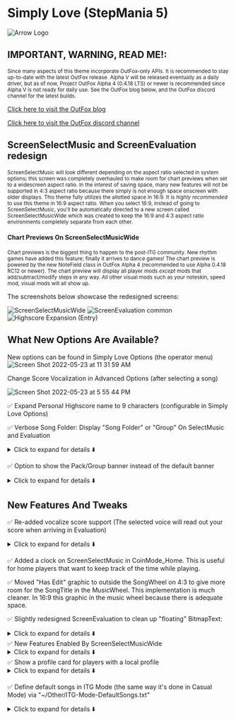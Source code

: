 # Simply Love (StepMania 5)

![Arrow Logo](https://i.imgur.com/oZmxyGo.png)

## IMPORTANT, WARNING, READ ME!:

<sup>Since many aspects of this theme incorporate OutFox-only APIs. It is recommended to stay up-to-date with the latest OutFox release. Alpha V will be released eventually as a daily driver, but as of now, Project OutFox Alpha 4 (0.4.18 LTS) or newer is recommended since Alpha V is not ready for daily use. See the OutFox blog below, and the OutFox discord channel for the latest builds.</sup>

[Click here to visit the OutFox blog](https://projectoutfox.com)

[Click here to visit the OutFox discord channel](https://discord.gg/fXSX2TaRr5)

## ScreenSelectMusic and ScreenEvaluation redesign

<sup>ScreenSelectMusic will look different depending on the aspect ratio selected in system options; this screen was completely overhauled to make room for chart previews when set to a widescreen aspect ratio. In the interest of saving space, many new features will not be supported in 4:3 aspect ratio because there simply is not enough space onscreen with older displays. This theme fully utilizes the allotted space in 16:9. It is *highly recommended* to use this theme in 16:9 aspect ratio. When you select 16:9, instead of going to ScreenSelectMusic, you'll be automatically directed to a new screen called ScreenSelectMusicWide which was created to keep the 16:9 and 4:3 aspect ratio environments completely separate from each other.</sup>

#### Chart Previews On ScreenSelectMusicWide

<sup>Chart previews is the biggest thing to happen to the post-ITG community. New rhythm games have added this feature; finally it arrives to dance games! The chart preview is powered by the new NoteField class in OutFox Alpha 4 (recommended to use Alpha 0.4.18 RC12 or newer). The chart preview will display all player mods *except* mods that add/subtract/modify steps in any way. All other visual mods such as your noteskin, speed mod, visual mods will all show up. </sup>

The screenshots below showcase the redesigned screens:

![ScreenSelectMusicWide](https://user-images.githubusercontent.com/5679966/195915023-aff6b6ef-7f92-4847-b852-c2376be46186.png)
![ScreenEvaluation common](https://user-images.githubusercontent.com/5679966/169926744-86e2eaf0-1820-45a3-9f75-75a8852856d0.png)
![Highscore Expansion (Entry)](https://i.imgur.com/G574IaR.png)

## What New Options Are Available?

New options can be found in Simply Love Options (the operator menu)
![Screen Shot 2022-05-23 at 11 31 59 AM](https://user-images.githubusercontent.com/5679966/169884308-93d41c85-c3ad-4335-ad7e-80820b815f03.png)

Change Score Vocalization in Advanced Options (after selecting a song)

![Screen Shot 2022-05-23 at 5 55 44 PM](https://user-images.githubusercontent.com/5679966/169927408-13416f01-9011-48ea-87a4-c17f2db24214.png)

✅ Expand Personal Highscore name to 9 characters (configurable in Simply Love Options)

✅ Verbose Song Folder: Display "Song Folder" or "Group" On SelectMusic and Evaluation
<details>
  <summary>Click to expand for details ⬇️</summary>
SongDescription on ScreenSelectMusic and TitleAndBanner on ScreenEvaluation have been reworked to show either the song folder or song group from the currently selected song. There is a preference in Simple Love Options to toggle between the two; the default is to display the song Group. This is especially useful when sorting by anything other than group in the SongWheel. The rework of ScreenEvaluation shows only the current group because I don't see a need to display the exact folder a song is in on Evaluation.
  </details>

✅ Option to show the Pack/Group banner instead of the default banner

<details>
  <summary>Click to expand for details ⬇️</summary>

This is configurable in Simply Love Options. When a song group (pack) has a banner, but a song does not have a banner, the song group (pack) banner will be shown. When there is no group (pack) banner, and a song does not have a banner, the default banner will be shown. The default is to show the group banner when no banner is present.

 </details>

 ## New Features And Tweaks

 ✅ Re-added vocalize score support (The selected voice will read out your score when arriving in Evaluation)
<details>
  <summary>Click to expand for details ⬇️</summary>

You'll need to download the old vocalize pack [here](https://www.mediafire.com/file/5r4lvn6gb1ghwhk/Simply_Love_Vocalize.zip/file) and place its contents in ~/Vocalize

The theme comes prepackaged with my own voice so place any other vocalization folders in the same manner as my voice pack.

 If you placed the Vocalize pack correctly, the option to select a vocalization will appear in the "Advanced Options" page in Player Options, all the way at the bottom.
 </details>

✅ Added a clock on ScreenSelectMusic in CoinMode_Home. This is useful for home players that want to keep track of the time while playing.

✅ Moved "Has Edit" graphic to outside the SongWheel on 4:3 to give more room for the SongTitle in the MusicWheel. This implementation is much cleaner. In 16:9 this graphic in the music wheel because there is adequate space.

✅ Slightly redesigned ScreenEvaluation to clean up "floating" BitmapText:
<details>
  <summary>Click to expand for details ⬇️</summary>

  - Difficulty number is now in the coloured box along with the difficulty name (beginner, expert, etc).

  - Style (single/double) string was removed from the evaluation screen because it's redundant information when there is a graphical representation of style in the top right of the screen.

  - Song credit information is now in a quad that is the same colour as the difficulty box but darkened (ligher colour in rainbow mode). The difficulty box was also widened from a square to a rectangle to better fit the difficulty name text.

  </details>
✅ New Features Enabled By ScreenSelectMusicWide

<details>
  <summary>Click to expand for details ⬇️</summary>
Completely reworked ScreenSelectMusic; this screen is no longer very lopsided in appearance with the song wheel on the right side and player elements squished on the left side. The main goal of the rework was to put all of the P1 assets on the left and P2 assets on the right.

 - ScreenSelectMusicWide is now visually balanced

 - Chart Previews enabled by the new NoteField class in OutFox

 - There is a huge amount of real estate opened up for new features on this screen.

 - There is absolutely no second guessing which information pertains to which player.

 - Intuitively, song difficulty increases from left to right.

 In a future commit, I would like to change the I/O buttons for this screen making MenuLeft/PadLeft and MenuRight/PadRight select difficulty (without needing to double tap), and MenuUp and MenuDown scroll through the SongWheel.
  </details>
 ✅ Show a profile card for players with a local profile

<details>
  <summary>Click to expand for details ⬇️</summary>

 A profile card replaces the player name and avatar in the footer of ScreenSelectMusicWide and ScreenEvaluation. The profile card shows how many quads, tri-stars, duo-stars, and single-stars a player has achieved across ALL gametypes and difficulties along with a number of cool profile stats. Guest profiles (no profile) do not have a corresponding profile card. Make sure you make a local profile for yourself (or set up USB profiles) to get the most out of this theme.

- GetTotalScoresWithGrade() is a new function in Outfox Alpha 0.4.15 that makes profile star counts possible; previously, GetTotalStepsWithTopGrade() was used, but it is incredibly inefficient and would cause the engine to hang the more songs were loaded. The popular Waterfall theme gets around this by creating its own separate highscores tables which are more efficient to parse by the engine; it's not worth creating or "borrowing" similar code from Waterfall, so instead this theme will work best where GetTotalScoresWithGrade() is supported.

- USB profiles are untested because I don't use them but probably work just fine.
   </details>

 ✅ Define default songs in ITG Mode (the same way it's done in Casual Mode) via "~/Other/ITG-Mode-DefaultSongs.txt"

<details>
  <summary>Click to expand for details ⬇️</summary>

Upstream has a feature in which you can define the default song that the song wheel will default to when no preferred song is set (in Casual Mode). This theme expands that to ITG Mode as well. If more than one default song is defined in "Other/ITG-Mode-DefaultSongs.txt", one song will be selected at random each time the music wheel is loaded (for the first song in a set) with no preferred song set. Starting a set with no preferred song set occurs when: all players are using the guest profile, no player is using a profile at all, when the last song played has been removed from an existing profile, all defined preferred songs are not found, and when loading a new profile for the first time. If one player has no preferred song, a second player with a valid preferred song will take precedence (this is the current upstream behaviour).

The file where you define these default songs is located here:
~/Other/ITG-Mode-DefaultSongs.txt

There is no official definition in the parsing function to ignore lines starting with '#', but since lines that don't point to a valid directory are ignored, it's safe to comment out lines with '#'. 

When defining a song in the aforementioned file, use a newline for each entry. Use the filesystem name for the pack/song folder exactly as it appears on the filesystem. Do not use the chart's '#TITLE', use the song's folder name to define a song.

See ~/Other/ITG-Mode-DefaultSongs.txt for examples.
   </details>
